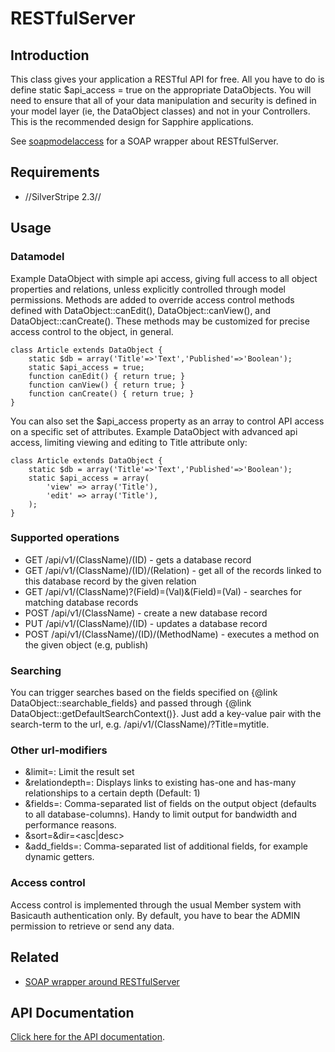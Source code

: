 # RESTfulServer

## Introduction
This class gives your application a RESTful API for free.  All you have to do is define static $api_access = true on the appropriate DataObjects.  You will need to ensure that all of your data manipulation and security is defined in your model layer (ie, the DataObject classes) and not in your Controllers.  This is the recommended design for Sapphire applications.

See [soapmodelaccess](soapmodelaccess) for a SOAP wrapper about RESTfulServer.

## Requirements
*  //SilverStripe 2.3//

## Usage


### Datamodel
Example DataObject with simple api access, giving full access to all object properties and relations,
unless explicitly controlled through model permissions. Methods are added to override access control methods defined with DataObject::canEdit(), DataObject::canView(), and DataObject::canCreate(). These methods may be customized for precise access control to the object, in general.

~~~ {php}
class Article extends DataObject {
	static $db = array('Title'=>'Text','Published'=>'Boolean');
	static $api_access = true;
	function canEdit() { return true; }
	function canView() { return true; }
	function canCreate() { return true; }
}
~~~

You can also set the $api_access property as an array to control API access on a specific set of attributes. Example DataObject with advanced api access, limiting viewing and editing to Title attribute only:
~~~ {php}
class Article extends DataObject {
	static $db = array('Title'=>'Text','Published'=>'Boolean');
	static $api_access = array(
		'view' => array('Title'),
		'edit' => array('Title'),
	);
}
~~~

### Supported operations

*  GET /api/v1/(ClassName)/(ID) - gets a database record
*  GET /api/v1/(ClassName)/(ID)/(Relation) - get all of the records linked to this database record by the given relation
*  GET /api/v1/(ClassName)?(Field)=(Val)&(Field)=(Val) - searches for matching database records
*  POST /api/v1/(ClassName) - create a new database record
*  PUT /api/v1/(ClassName)/(ID) - updates a database record
*  POST /api/v1/(ClassName)/(ID)/(MethodName) - executes a method on the given object (e.g, publish)

### Searching
You can trigger searches based on the fields specified on {@link DataObject::searchable_fields} and passed through {@link DataObject::getDefaultSearchContext()}. Just add a key-value pair with the search-term to the url, e.g. /api/v1/(ClassName)/?Title=mytitle.

### Other url-modifiers
*  &limit=<numeric>: Limit the result set
*  &relationdepth=<numeric>: Displays links to existing has-one and has-many relationships to a certain depth (Default: 1)
*  &fields=<string>: Comma-separated list of fields on the output object (defaults to all database-columns). Handy to limit output for bandwidth and performance reasons.
*  &sort=<myfield>&dir=<asc|desc>
*  &add_fields=<string>: Comma-separated list of additional fields, for example dynamic getters.

### Access control

Access control is implemented through the usual Member system with Basicauth authentication only.
By default, you have to bear the ADMIN permission to retrieve or send any data.

## Related
*  [SOAP wrapper around RESTfulServer](soapmodelaccess)

## API Documentation
[Click here for the API documentation](http://doc.silverstripe.com/assets/classes/sapphire/api/RestfulServer.html).
